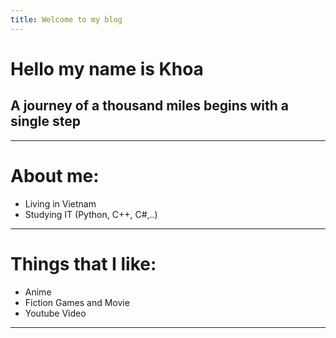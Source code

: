 ```yaml
---
title: Welcome to my blog
---
```


# Hello my name is Khoa
## A journey of a thousand miles begins with a single step
---
# About me:
- Living in Vietnam
- Studying IT (Python, C++, C#,..)
---
# Things that I like:
- Anime
- Fiction Games and Movie
- Youtube Video

---

